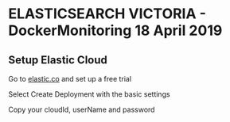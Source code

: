 # ELASTICSEARCH VICTORIA - DockerMonitoring 18 April 2019

## Setup Elastic Cloud

Go to [elastic.co](https://www.elastic.co/cloud/elasticsearch-service/signup) and set up a free trial

Select Create Deployment with the basic settings

Copy your cloudId, userName and password
